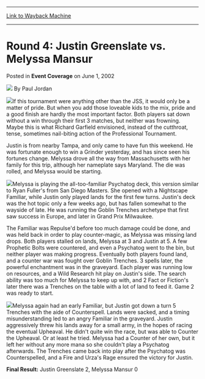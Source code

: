 
---
[Link to Wayback Machine](https://web.archive.org/web/20171101032820/https://magic.wizards.com/en/articles/archive/event-coverage/round-4-justin-greenslate-vs-melyssa-mansur-2002-06-01)

[_metadata_:author]:- "Paul Jordan"
[_metadata_:description]:- "If this tournament were anything other than the JSS, it would only be a matter of pride. But when you add those loveable kids to the mix, pride and a good finish are hardly the most important factor. Both players sat down without a win through their first 3 matches, but neither was frowning. Maybe this is what Richard Garfield envisioned, instead of the cutthroat, tense, sometimes nail-biting action of the Professional Tournament."
[_metadata_:generator]:- "Drupal 7 (http://drupal.org)"
[_metadata_:node]:- "791001"
[_metadata_:publish_date]:- "2002-06-01"
[_metadata_:source]:- "div-main-content"
[_metadata_:title]:- "Round 4: Justin Greenslate vs. Melyssa Mansur"
[_metadata_:wayback_capture_timestamp]:- "2017-11-01 03:28:20"
[_metadata_:wayback_raw_url]:- "https://web.archive.org/web/20171101032820id_/https://magic.wizards.com/en/articles/archive/event-coverage/round-4-justin-greenslate-vs-melyssa-mansur-2002-06-01"
[_metadata_:wayback_url]:- "https://magic.wizards.com/en/articles/archive/event-coverage/round-4-justin-greenslate-vs-melyssa-mansur-2002-06-01"
---


Round 4: Justin Greenslate vs. Melyssa Mansur
=============================================



 Posted in **Event Coverage**
 on June 1, 2002 






![](https://web.archive.org/web/20150913141826im_/http://magic.wizards.com/sites/mtg/files/styles/auth_small/public/images/person/authorpic_PaulJordan.jpg?itok=_euK3Tu0)
By Paul Jordan











![](https://media.magic.wizards.com/image_legacy_migration/sideboard/images/usnat02/a838.jpg)If this tournament were anything other than the JSS, it would only be a matter of pride. But when you add those loveable kids to the mix, pride and a good finish are hardly the most important factor. Both players sat down without a win through their first 3 matches, but neither was frowning. Maybe this is what Richard Garfield envisioned, instead of the cutthroat, tense, sometimes nail-biting action of the Professional Tournament.

Justin is from nearby Tampa, and only came to have fun this weekend. He was fortunate enough to win a Grinder yesterday, and has since seen his fortunes change. Melyssa drove all the way from Massachusetts with her family for this trip, although her nameplate says Maryland. The die was rolled, and Melyssa would be starting.

![](https://media.magic.wizards.com/image_legacy_migration/sideboard/images/usnat02/a839.jpg)Melyssa is playing the all-too-familiar Psychatog deck, this version similar to Ryan Fuller's from San Diego Masters. She opened with a Nightscape Familiar, while Justin only played lands for the first few turns. Justin's deck was the hot topic only a few weeks ago, but has fallen somewhat to the wayside of late. He was running the Goblin Trenches archetype that first saw success in Europe, and later in Grand Prix Milwaukee.

The Familiar was Repulse'd before too much damage could be done, and was held back in order to play counter-magic, as Melyssa was missing land drops. Both players stalled on lands, Melyssa at 3 and Justin at 5. A few Prophetic Bolts were countered, and even a Psychatog went to the bin, but neither player was making progress. Eventually both players found land, and a counter war was fought over Goblin Trenches. 3 spells later, the powerful enchantment was in the graveyard. Each player was running low on resources, and a Wild Research hit play on Justin's side. The search ability was too much for Melyssa to keep up with, and 2 Fact or Fiction's later there was a Trenches on the table with a lot of land to feed it. Game 2 was ready to start.

![](https://media.magic.wizards.com/image_legacy_migration/sideboard/images/usnat02/a840.jpg)Melyssa again had an early Familiar, but Justin got down a turn 5 Trenches with the aide of Counterspell. Lands were sacked, and a timing misunderstanding led to an angry Familiar in the graveyard. Justin aggressively threw his lands away for a small army, in the hopes of racing the eventual Upheaval. He didn't quite win the race, but was able to Counter the Upheaval. Or at least he tried. Melyssa had a Counter of her own, but it left her without any more mana so she couldn't play a Psychatog afterwards. The Trenches came back into play after the Psychatog was Counterspelled, and a Fire and Urza's Rage ensured the victory for Justin.

**Final Result:** Justin Greenslate 2, Melyssa Mansur 0







